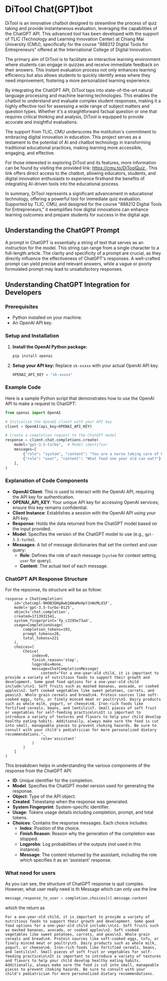 # DiTool Chat(GPT)bot

DiTool is an innovative chatbot designed to streamline the process of quiz taking and provide instantaneous evaluation, leveraging the capabilities of the ChatGPT API. This advanced tool has been developed with the support of TLIC (Technology and Learning Innovation Center) at Chiang Mai University (CMU), specifically for the course "888212 Digital Tools for Entrepreneurs" offered at the International College of Digital Innovation.

The primary aim of DiTool is to facilitate an interactive learning environment where students can engage in quizzes and receive immediate feedback on their answers. This instant evaluation process not only enhances learning efficiency but also allows students to quickly identify areas where they need improvement, fostering a more personalized learning experience.

By integrating the ChatGPT API, DiTool taps into state-of-the-art natural language processing and machine learning technologies. This enables the chatbot to understand and evaluate complex student responses, making it a highly effective tool for assessing a wide range of subject matters and question types. Whether it's a straightforward factual question or one that requires critical thinking and analysis, DiTool is equipped to provide accurate and insightful evaluations.

The support from TLIC, CMU underscores the institution's commitment to embracing digital innovation in education. This project serves as a testament to the potential of AI and chatbot technology in transforming traditional educational practices, making learning more accessible, engaging, and effective.

For those interested in exploring DiTool and its features, more information can be found by visiting the provided link: [https://cmu.to/DiToolQuiz	](https://cmu.to/DiToolQuiz	). This link offers direct access to the chatbot, allowing educators, students, and digital innovation enthusiasts to experience firsthand the benefits of integrating AI-driven tools into the educational process.

In summary, DiTool represents a significant advancement in educational technology, offering a powerful tool for immediate quiz evaluation. Supported by TLIC, CMU, and designed for the course "888212 Digital Tools for Entrepreneurs," it exemplifies how digital innovations can enhance learning outcomes and prepare students for success in the digital age.


## Understanding the ChatGPT Prompt

A prompt in ChatGPT is essentially a string of text that serves as an instruction for the model. This string can range from a single character to a full-length article. The clarity and specificity of a prompt are crucial, as they directly influence the effectiveness of ChatGPT's responses. A well-crafted prompt can yield precise and relevant answers, while a vague or poorly formulated prompt may lead to unsatisfactory responses.


## Understanding ChatGPT Integration for Developers

### Prerequisites
- Python installed on your machine.
- An OpenAI API key.

### Setup and Installation

1. **Install the OpenAI Python package:**
   ```bash
   pip install openai
   ```

2. **Setup your API key:**
   Replace `sk-xxxxx` with your actual OpenAI API key.
   ```python
   OPENAI_API_KEY = "sk-xxxxx"
   ```

### Example Code

Here is a sample Python script that demonstrates how to use the OpenAI API to make a request to ChatGPT:

```python
from openai import OpenAI

# Initialize the OpenAI client with your API key
client = OpenAI(api_key=OPENAI_API_KEY)

# Create a completion request to the ChatGPT model
response = client.chat.completions.create(
    model="gpt-3.5-turbo",  # Model identifier
    messages=[
        {"role": "system", "content": "You are a nurse taking care of kids"},
        {"role": "user", "content": "What food one year old can eat?"}
    ],
)
```

### Explanation of Code Components

- **OpenAI Client**: This is used to interact with the OpenAI API, requiring the API key for authentication.
- **OPENAI_API_KEY**: Your unique API key for accessing OpenAI services; ensure this key remains confidential.
- **Client Instance**: Establishes a session with the OpenAI API using your API key.
- **Response**: Holds the data returned from the ChatGPT model based on the input provided.
- **Model**: Specifies the version of the ChatGPT model to use (e.g., `gpt-3.5-turbo`).
- **Messages**: A list of message dictionaries that set the context and user query:
  - **Role**: Defines the role of each message (`system` for context setting, `user` for query).
  - **Content**: The actual text of each message.

### ChatGPT API Response Structure

For the repsonse, its structure will be as follow:

```plaintext
response = ChatCompletion(
    id='chatcmpl-9HOB3QHg8wb2AWaMeHpYJnWzMLd1F',
    model='gpt-3.5-turbo-0125',
    object='chat.completion',
    created=1713931541,
    system_fingerprint='fp_c2295e73ad',
    usage=CompletionUsage(
        completion_tokens=193,
        prompt_tokens=28,
        total_tokens=221
    ),
    choices=[
        Choice(
            index=0,
            finish_reason='stop',
            logprobs=None,
            message=ChatCompletionMessage(
                content="For a one-year-old child, it is important to provide a variety of nutritious foods to support their growth and development. Some good food options for a one-year-old child include:\n\n1. Soft fruits such as mashed bananas, avocado, or cooked apples\n2. Soft cooked vegetables like sweet potatoes, carrots, and peas\n3. Whole grain cereals and bread\n4. Protein sources like soft-cooked eggs, tofu, or finely minced meat or poultry\n5. Dairy products such as whole milk, yogurt, or cheese\n6. Iron-rich foods like fortified cereals, beans, and lentils\n7. Small pieces of soft fruit or vegetables for self-feeding practice\n\nIt is important to introduce a variety of textures and flavors to help your child develop healthy eating habits. Additionally, always make sure the food is cut into small, manageable pieces to prevent choking hazards. Be sure to consult with your child's pediatrician for more personalized dietary recommendations.",
                role='assistant'
            )
        )
    ]
)
```

This breakdown helps in understanding the various components of the response from the ChatGPT API:

- **ID**: Unique identifier for the completion.
- **Model**: Specifies the ChatGPT model version used for generating the response.
- **Object**: Type of the API object.
- **Created**: Timestamp when the response was generated.
- **System Fingerprint**: System-specific identifier.
- **Usage**: Tokens usage details including completion, prompt, and total tokens.
- **Choices**: Contains the response messages. Each choice includes:
  - **Index**: Position of the choice.
  - **Finish Reason**: Reason why the generation of the completion was stopped.
  - **Logprobs**: Log probabilities of the outputs (not used in this instance).
  - **Message**: The content returned by the assistant, including the role which specifies it as an 'assistant' response.

### What need for users

As you can see, the structure of ChatGPT response is quit complex. However, what user really need is th Message which can only use the line

```python
message_response_to_user = completion.choices[0].message.content
```

which the return as 

```plaintext
For a one-year-old child, it is important to provide a variety of nutritious foods to support their growth and development. Some good food options for a one-year-old child include:\n\n1. Soft fruits such as mashed bananas, avocado, or cooked apples\n2. Soft cooked vegetables like sweet potatoes, carrots, and peas\n3. Whole grain cereals and bread\n4. Protein sources like soft-cooked eggs, tofu, or finely minced meat or poultry\n5. Dairy products such as whole milk, yogurt, or cheese\n6. Iron-rich foods like fortified cereals, beans, and lentils\n7. Small pieces of soft fruit or vegetables for self-feeding practice\n\nIt is important to introduce a variety of textures and flavors to help your child develop healthy eating habits. Additionally, always make sure the food is cut into small, manageable pieces to prevent choking hazards. Be sure to consult with your child's pediatrician for more personalized dietary recommendations.
```


<!-- If you use this code or our findings in your research, please cite our paper as follows: -->

<!-- ```bibtex
@article{Tepsan_Comparative_Analysis_of_2024,
  author = {Tepsan, Worawit and Watcharapinchai, Sitapa and Lueangwitchajaroen, Pitiwat and Sooksatra, Sorn},
  doi = {10.0000/00000},
  journal = {Journal Title},
  month = sep,
  number = {1},
  pages = {1--6},
  title = {{Comparative Analysis of Adaptive ROI Approaches in Human Action Recognition}},
  volume = {1},
  year = {2024}
} -->
